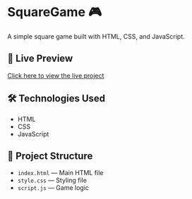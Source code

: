 # SquareGame 🎮

A simple square game built with HTML, CSS, and JavaScript.

## 🔗 Live Preview

[Click here to view the live project](https://harshnivja.github.io/SquareGame/)

## 🛠️ Technologies Used
- HTML
- CSS
- JavaScript

## 📂 Project Structure
- `index.html` — Main HTML file
- `style.css` — Styling file
- `script.js` — Game logic 
